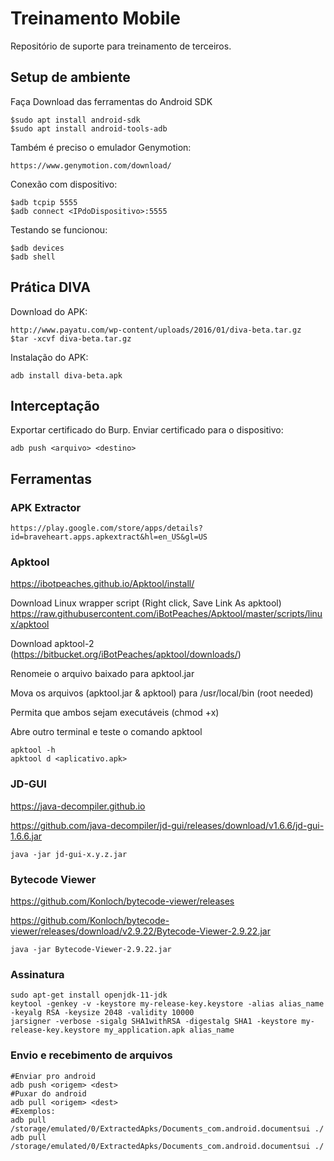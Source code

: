 # Treinamento Mobile
Repositório de suporte para treinamento de terceiros.

## Setup de ambiente
Faça Download das ferramentas do Android SDK
```
$sudo apt install android-sdk
$sudo apt install android-tools-adb
```
Também é preciso o emulador Genymotion:
```
https://www.genymotion.com/download/
```
Conexão com dispositivo:
```
$adb tcpip 5555
$adb connect <IPdoDispositivo>:5555
```
Testando se funcionou:
```
$adb devices
$adb shell
```

## Prática DIVA
Download do APK:
```
http://www.payatu.com/wp-content/uploads/2016/01/diva-beta.tar.gz
$tar -xcvf diva-beta.tar.gz
```
Instalação do APK:
```
adb install diva-beta.apk
```

## Interceptação
Exportar certificado do Burp.
Enviar certificado para o dispositivo:
```
adb push <arquivo> <destino>
```
## Ferramentas
### APK Extractor
```
https://play.google.com/store/apps/details?id=braveheart.apps.apkextract&hl=en_US&gl=US
```
### Apktool
https://ibotpeaches.github.io/Apktool/install/

Download Linux wrapper script (Right click, Save Link As apktool) https://raw.githubusercontent.com/iBotPeaches/Apktool/master/scripts/linux/apktool

Download apktool-2 (https://bitbucket.org/iBotPeaches/apktool/downloads/)

Renomeie o arquivo baixado para apktool.jar

Mova os arquivos (apktool.jar & apktool) para /usr/local/bin (root needed)

Permita que ambos sejam executáveis (chmod +x)

Abre outro terminal e teste o comando apktool
```
apktool -h
apktool d <aplicativo.apk>
```
### JD-GUI
https://java-decompiler.github.io

https://github.com/java-decompiler/jd-gui/releases/download/v1.6.6/jd-gui-1.6.6.jar
```
java -jar jd-gui-x.y.z.jar
```
### Bytecode Viewer
https://github.com/Konloch/bytecode-viewer/releases

https://github.com/Konloch/bytecode-viewer/releases/download/v2.9.22/Bytecode-Viewer-2.9.22.jar
```
java -jar Bytecode-Viewer-2.9.22.jar
```

### Assinatura
```
sudo apt-get install openjdk-11-jdk
keytool -genkey -v -keystore my-release-key.keystore -alias alias_name -keyalg RSA -keysize 2048 -validity 10000
jarsigner -verbose -sigalg SHA1withRSA -digestalg SHA1 -keystore my-release-key.keystore my_application.apk alias_name
```
### Envio e recebimento de arquivos
```
#Enviar pro android
adb push <origem> <dest>
#Puxar do android
adb pull <origem> <dest>
#Exemplos:
adb pull /storage/emulated/0/ExtractedApks/Documents_com.android.documentsui ./
adb pull /storage/emulated/0/ExtractedApks/Documents_com.android.documentsui ./

```
